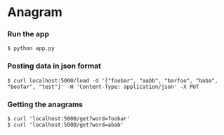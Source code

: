 # Anagram

### Run the app

`$ python app.py`

### Posting data in json format

`$ curl localhost:5000/load -d '["foobar", "aabb", "barfoo", "baba", "boofar", "test"]' -H 'Content-Type: application/json' -X PUT`

### Getting the anagrams
```
$ curl 'localhost:5000/get?word=foobar'
$ curl 'localhost:5000/get?word=abab'
```
